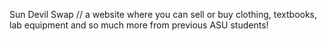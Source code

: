 Sun Devil Swap
// a website where you can sell or buy clothing, textbooks, lab equipment and so much more from previous ASU students!
